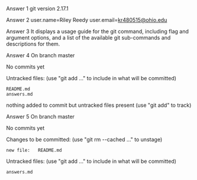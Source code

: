 Answer 1
git version 2.17.1

Answer 2
user.name=Riley Reedy
user.email=kr480515@ohio.edu

Answer 3
It displays a usage guide for the git command, including flag and argument options, and a list of the available git sub-commands and descriptions for them.

Answer 4
On branch master

No commits yet

Untracked files:
  (use "git add <file>..." to include in what will be committed)

	README.md
	answers.md

nothing added to commit but untracked files present (use "git add" to track)

Answer 5
On branch master

No commits yet

Changes to be committed:
  (use "git rm --cached <file>..." to unstage)

	new file:   README.md

Untracked files:
  (use "git add <file>..." to include in what will be committed)

	answers.md

